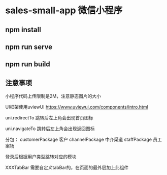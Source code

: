 # sales-small-app 微信小程序

## npm install  
## npm run serve  
## npm run build  

## 注意事项

小程序代码上传限制是2M，注意静态图片的大小

UI框架使用uviewUI  https://www.uviewui.com/components/intro.html

uni.redirectTo   跳转后左上角会出现首页图标

uni.navigateTo   跳转后左上角会出现返回图标

分包：
customerPackage  客户
channelPackage   中介渠道
staffPackage  员工案场

登录后根据用户类型跳转对应的模块

XXXTabBar   需要自定义tabBar的，在页面的最外层加上此组件